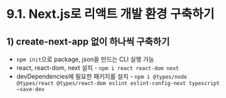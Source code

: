 # 9.1. Next.js로 리액트 개발 환경 구축하기

## 1) create-next-app 없이 하나씩 구축하기

- `npm init`으로 package, json을 만드는 CLI 실행 가능
- react, react-dom, next 설치 - `npm i react react-dom next`
- devDependencies에 필요한 패키지를 설치 - `npm i @types/node @types/react @types/react-dom eslint eslint-config-next typescript —save-dev`
